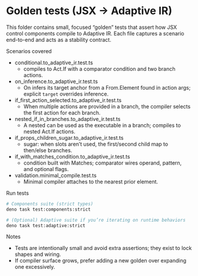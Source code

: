 # Golden tests (JSX → Adaptive IR)

This folder contains small, focused “golden” tests that assert how JSX control components compile to Adaptive IR. Each file captures a scenario end-to-end and acts as a stability contract.

Scenarios covered

- conditional.to_adaptive_ir.test.ts
  - <If> compiles to Act.If with a comparator condition and two branch actions.
- on_inference.to_adaptive_ir.test.ts
  - On infers its target anchor from a From.Element found in action args; explicit `target` overrides inference.
- if_first_action_selected.to_adaptive_ir.test.ts
  - When multiple actions are provided in a branch, the compiler selects the first action for each branch.
- nested_if_in_branches.to_adaptive_ir.test.ts
  - A nested <If> can be used as the executable in a branch; compiles to nested Act.If actions.
- if_props_children_sugar.to_adaptive_ir.test.ts
  - <If> sugar: when slots aren’t used, the first/second child map to then/else branches.
- if_with_matches_condition.to_adaptive_ir.test.ts
  - <If> condition built with Matches; comparator wires operand, pattern, and optional flags.
- validation.minimal_compile.test.ts
  - Minimal compiler attaches <Validation> to the nearest prior element.

Run tests

```sh
# Components suite (strict types)
deno task test:components:strict

# (Optional) Adaptive suite if you’re iterating on runtime behaviors
deno task test:adaptive:strict
```

Notes

- Tests are intentionally small and avoid extra assertions; they exist to lock shapes and wiring.
- If compiler surface grows, prefer adding a new golden over expanding one excessively.
